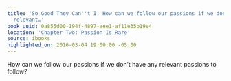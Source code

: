 ```yaml
---
title: 'So Good They Can''t I: How can we follow our passions if we don’t have any
  relevant…'
book_uuid: 0a855d00-194f-4897-aee1-af11e35b19e4
location: 'Chapter Two: Passion Is Rare'
source: ibooks
highlighted_on: 2016-03-04 19:00:00 -05:00
---
```


How can we follow our passions if we don’t have any relevant passions to follow?
